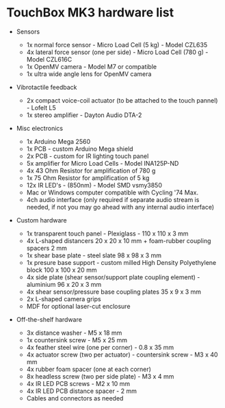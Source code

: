 # TouchBox MK3 hardware list

* Sensors
  * 1x normal force sensor - Micro Load Cell (5 kg) - Model CZL635
  * 4x lateral force sensor (one per side) - Micro Load Cell (780 g) - Model CZL616C
  * 1x OpenMV camera - Model M7 or compatible
  * 1x ultra wide angle lens for OpenMV camera


* Vibrotactile feedback
  * 2x compact voice-coil actuator (to be attached to the touch pannel) - Lofelt L5
  * 1x stereo amplifier - Dayton Audio DTA-2


* Misc electronics
  * 1x Arduino Mega 2560
  * 1x PCB - custom Arduino Mega shield
  * 2x PCB - custom for IR lighting touch panel
  * 5x amplifier for Micro Load Cells - Model INA125P-ND
  * 4x 43 Ohm Resistor for amplification of 780 g
  * 1x 75 Ohm Resistor for amplification of 5 kg
  * 12x IR LED's - (850nm) - Model SMD vsmy3850
  * Mac or Windows computer compatible with Cycling '74 Max.
  * 4ch audio interface (only required if separate audio stream is needed, if
    not you may go ahead with any internal audio interface)


* Custom hardware
  * 1x transparent touch panel - Plexiglass - 110 x 110 x 3 mm
  * 4x L-shaped distancers 20 x 20 x 10 mm + foam-rubber coupling spacers 2 mm
  * 1x shear base plate - steel slate 98 x 98 x 3 mm
  <!-- * 4x feather steel support rods 0.8 x 52 mm -->
  * 1x presure base support -  custom milled High Density Polyethylene block 100 x 100 x 20 mm
  <!-- * 1x normal force plate - custom milled aluminium block 85 x 85 x 2 mm -->
  * 4x side plate (shear sensor/support plate coupling element) - aluminium 96 x 20 x 3 mm
  * 4x shear sensor/pressure base coupling plates 35 x 9 x 3 mm
  * 2x L-shaped camera grips
  * MDF for optional laser-cut enclosure


* Off-the-shelf hardware
  * 3x distance washer - M5 x 18 mm
  * 1x countersink screw - M5 x 25 mm
  * 4x feather steel wire (one per corner) - 0.8 x 35 mm
  * 4x actuator screw (two per actuator) - countersink screw - M3 x 40 mm
  * 4x rubber foam spacer (one at each corner)
  * 8x headless screw (two per side plate) - M3 x 4 mm
  * 4x IR LED PCB screws - M2 x 10 mm
  * 4x IR LED PCB distance spacer - 2 mm
  * Cables and connectors as needed
